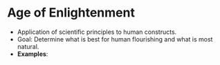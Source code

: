 # Age of Enlightenment
- Application of scientific principles to human constructs.
- Goal: Determine what is best for human flourishing and what is most natural.
- **Examples**: